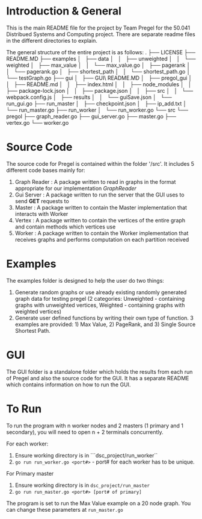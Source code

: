 # Introduction \& General
This is the main README file for the project by Team Pregel for the 50.041 Distribued Systems and Computing project. There are separate readme files in the different directories to explain. 

The general structure of the entire project is as follows: 
.
├── LICENSE
├── README.MD
├── examples
│   ├── data
│   │   ├── unweighted
│   │   └── weighted
│   ├── max_value
│   │   └── max_value.go
│   ├── pagerank
│   │   └── pagerank.go
│   ├── shortest_path
│   │   └── shortest_path.go
│   └── testGraph.go
├── gui
│   ├── GUI\ README.MD
│   ├── pregol_gui
│   │   ├── README.md
│   │   ├── index.html
│   │   ├── node_modules
│   │   ├── package-lock.json
│   │   ├── package.json
│   │   ├── src
│   │   └── webpack.config.js
│   ├── results
│   │   └── guiSave.json
│   └── run_gui.go
├── run_master
│   ├── checkpoint.json
│   ├── ip_add.txt
│   └── run_master.go
├── run_worker
│   └── run_worker.go
└── src
    └── pregol
        ├── graph_reader.go
        ├── gui_server.go
        ├── master.go
        ├── vertex.go
        └── worker.go


# Source Code
The source code for Pregel is contained within the folder '/src'. It includes 5 different code bases mainly for:
1. Graph Reader : A package written to read in graphs in the format appropriate for our implementation *GraphReader*
2. Gui Server : A package written to run the server that the GUI uses to send **GET** requests to 
3. Master : A package written to contain the Master implementation that interacts with Worker
4. Vertex : A package written to contain the vertices of the entire graph and contain methods which vertices use
5. Worker : A package  written to contain the Worker implementation that receives graphs and performs computation on each partition received


# Examples
The examples folder is designed to help the user do two things: 
1. Generate random graphs or use already existing randomly generated graph data for testing pregel (2 categories: Unweighted - containing graphs with unweighted vertices, Weighted - containing graphs with weighted vertices)
2. Generate user defined functions by writing their own type of function. 3 examples are provided: 1) Max Value, 2) PageRank, and 3) Single Source Shortest Path.


# GUI
The GUI folder is a standalone folder which holds the results from each run of Pregel and also the source code for the GUI. It has a separate README which contains information on how to run the GUI. 

# To Run 
To run the program with n worker nodes and 2 masters (1 primary and 1 secondary), you will need to open n + 2 terminals concurrently. 

For each worker:
1. Ensure working directory is in ```dsc_project/run_worker``
2. ```go run run_worker.go <port#>``` - port# for each worker has to be unique. 

For Primary master
1. Ensure working directory is in ```dsc_project/run_master```
2. ```go run run_master.go <port#> [port# of primary]```

The program is set to run the Max Value example on a 20 node graph. You can change these parameters at ```run_master.go```

